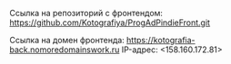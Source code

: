 Ссылка на репозиторий с фронтендом: https://github.com/Kotografiya/ProgAdPindieFront.git

Ссылка на домен фронтенда: https://kotografia-back.nomoredomainswork.ru
IP-адрес: <158.160.172.81>